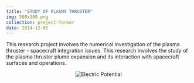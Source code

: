 ```yaml
---
title: "STUDY OF PLASMA THRUSTER"
img: 500x300.png
collection: project-former
date: 2014-12-05
---
```

This research project involves the numerical investigation of the plasma thruster - spacecraft integration issues. This research involves the study of the plasma thruster plume expansion and its interaction with spacecraft surfaces and operations.

<center>
<img src="/images/projects-former/cusped-field-cathode.png" alt="Electric Potential" style="width=95.0%;"/>
</center>
